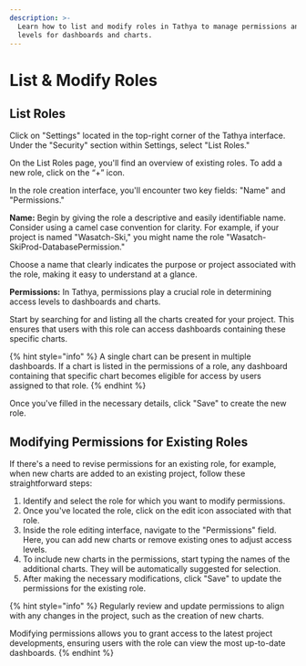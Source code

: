 ```yaml
---
description: >-
  Learn how to list and modify roles in Tathya to manage permissions and access
  levels for dashboards and charts.
---
```


# List & Modify Roles

## List Roles

Click on "Settings" located in the top-right corner of the Tathya interface. Under the "Security" section within Settings, select "List Roles."

On the List Roles page, you'll find an overview of existing roles. To add a new role, click on the “+” icon.

In the role creation interface, you'll encounter two key fields: "Name" and "Permissions."

**Name:** Begin by giving the role a descriptive and easily identifiable name. Consider using a camel case convention for clarity. For example, if your project is named "Wasatch-Ski," you might name the role "Wasatch-SkiProd-DatabasePermission."

Choose a name that clearly indicates the purpose or project associated with the role, making it easy to understand at a glance.

**Permissions:** In Tathya, permissions play a crucial role in determining access levels to dashboards and charts.

Start by searching for and listing all the charts created for your project. This ensures that users with this role can access dashboards containing these specific charts.

{% hint style="info" %}
A single chart can be present in multiple dashboards. If a chart is listed in the permissions of a role, any dashboard containing that specific chart becomes eligible for access by users assigned to that role.
{% endhint %}

Once you've filled in the necessary details, click "Save" to create the new role.

## Modifying Permissions for Existing Roles

If there's a need to revise permissions for an existing role, for example, when new charts are added to an existing project, follow these straightforward steps:

1. Identify and select the role for which you want to modify permissions.
2. Once you've located the role, click on the edit icon associated with that role.
3. Inside the role editing interface, navigate to the "Permissions" field. Here, you can add new charts or remove existing ones to adjust access levels.
4. To include new charts in the permissions, start typing the names of the additional charts. They will be automatically suggested for selection.
5. After making the necessary modifications, click "Save" to update the permissions for the existing role.

{% hint style="info" %}
Regularly review and update permissions to align with any changes in the project, such as the creation of new charts.

Modifying permissions allows you to grant access to the latest project developments, ensuring users with the role can view the most up-to-date dashboards.
{% endhint %}
